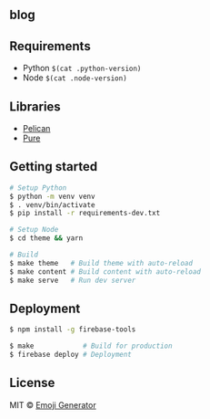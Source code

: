 ## blog

## Requirements

- Python `$(cat .python-version)`
- Node `$(cat .node-version)`

## Libraries

- [Pelican](https://github.com/getpelican/pelican)
- [Pure](https://purecss.io/)

## Getting started

```bash
# Setup Python
$ python -m venv venv
$ . venv/bin/activate
$ pip install -r requirements-dev.txt

# Setup Node
$ cd theme && yarn

# Build
$ make theme   # Build theme with auto-reload
$ make content # Build content with auto-reload
$ make serve   # Run dev server
```

## Deployment

```bash
$ npm install -g firebase-tools

$ make            # Build for production
$ firebase deploy # Deployment
```

## License
MIT &copy; [Emoji Generator](https://emoji-gen.ninja/)
